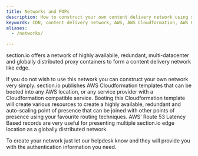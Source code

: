 ```yaml
---
title: Networks and POPs
description: How to construct your own content delivery network using section.io templates.
keywords: CDN, content delivery network, AWS, AWS Cloudformation, AWS Cloudformation templates, AWS Route 53, Route 53
aliases:
  - /networks/

---
```


section.io offers a network of highly availabile, redundant, multi-datacenter and globally distributed proxy containers to form a content delivery network like edge.

If you do not wish to use this network you can construct your own network very simply. section.io publishes AWS Cloudformation templates that can be booted into any AWS location, or any service provider with a Cloudformation compatible service. Booting this Cloudformation template will create various resources to create a highly available, redundant and auto-scaling point of presence that can be joined with other points of presence using your favourite routing techniques. AWS’ Route 53 Latency Based records are very useful for presenting multiple section.io edge location as a globally distributed network.

To create your network just let our helpdesk know and they will provide you with the authentication information you need.
